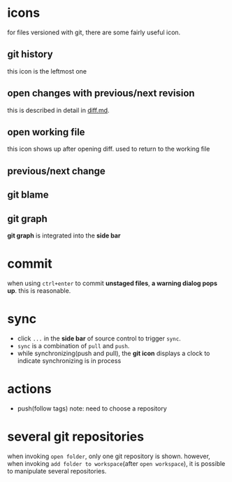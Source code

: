 # icons

for files versioned with git, there are some fairly useful icon.

## git history

this icon is the leftmost one

## open changes with previous/next revision

this is described in detail in [diff.md](diff.md).

## open working file

this icon shows up after opening diff. used to return to the working file

## previous/next change

## git blame

## git graph

**git graph** is integrated into the **side bar**

# commit

when using `ctrl+enter` to commit **unstaged files**, **a warning dialog pops up**. this is reasonable. 

# sync

- click `...` in the **side bar** of source control to
trigger `sync`. 
- `sync` is a combination of `pull` and `push`.
- while synchronizing(push and pull), the **git icon** displays a clock to indicate synchronizing is in process

# actions

- push(follow tags) note: need to choose a repository

# several git repositories

when invoking `open folder`, only one git repository is shown. however, when invoking
`add folder to workspace`(after `open workspace`), it is possible to manipulate several
repositories.